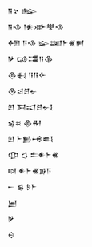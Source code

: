<div class='block'>
<div class='line'>𒀀𒆳 𒈗</div>
<div class='line'>𒀀𒈾 𒁹𒀭𒀝𒋧𒈾</div>
<div class='line'>𒅇 𒀀𒈾 𒇽𒌅𒈨𒌍𒂍</div>
<div class='line'>𒃻 𒄘𒃮𒀀𒆠</div>
<div class='line'>𒁲𒈬 𒀀𒀀𒅆</div>
<div class='line'>𒊮𒁀𒆪𒉡</div>
<div class='line'>𒇻 𒁕𒀊𒆪𒉡𒋙</div>
<div class='line'>𒌗𒊺 𒁲𒊑</div>
<div class='line'>𒇻 𒈨𒁖𒆲𒌑𒋙</div>
<div class='line'>𒂡 𒌓 𒉺𒀭𒈨𒌍</div>
<div class='line'>𒊭 𒀭𒈨𒌍𒂊𒀀</div>
<div class='line'>𒀸 𒌗 𒊩𒈨</div>
<div class='line'>𒅁</div>
<div class='line'>𒃻</div>
<div class='line'>𒀪</div>
</div>